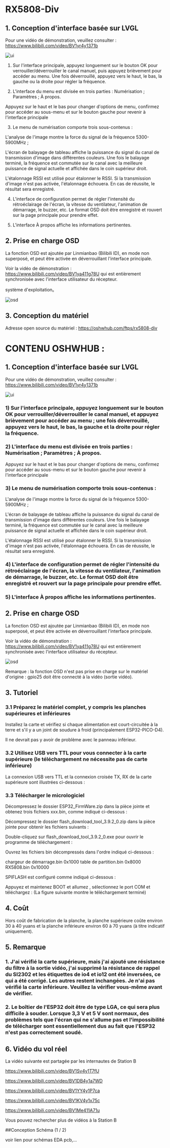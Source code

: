 # RX5808-Div
## 1. Conception d'interface basée sur LVGL
Pour une vidéo de démonstration, veuillez consulter : https://www.bilibili.com/video/BV1yr4y1371b

![ui](https://user-images.githubusercontent.com/66466560/218503938-571cd1fa-2c89-4279-a6aa-281c7fcf8234.jpeg)


1) Sur l'interface principale, appuyez longuement sur le bouton OK pour verrouiller/déverrouiller le canal manuel, puis appuyez brièvement pour accéder au menu. Une fois déverrouillé, appuyez vers le haut, le bas, la gauche ou la droite pour régler la fréquence.

2) L'interface du menu est divisée en trois parties : Numérisation ; Paramètres ; À propos.

Appuyez sur le haut et le bas pour changer d'options de menu, confirmez pour accéder au sous-menu et sur le bouton gauche pour revenir à l'interface principale

3) Le menu de numérisation comporte trois sous-contenus :

L'analyse de l'image montre la force du signal de la fréquence 5300-5900MHz ;

L'écran de balayage de tableau affiche la puissance du signal du canal de transmission d'image dans différentes couleurs. Une fois le balayage terminé, la fréquence est commutée sur le canal avec la meilleure puissance de signal actuelle et affichée dans le coin supérieur droit.

L'étalonnage RSSI est utilisé pour étalonner le RSSI. Si la transmission d'image n'est pas activée, l'étalonnage échouera. En cas de réussite, le résultat sera enregistré.

4) L'interface de configuration permet de régler l'intensité du rétroéclairage de l'écran, la vitesse du ventilateur, l'animation de démarrage, le buzzer, etc. Le format OSD doit être enregistré et rouvert sur la page principale pour prendre effet.

5) L'interface À propos affiche les informations pertinentes.
 

## 2. Prise en charge OSD
La fonction OSD est ajoutée par Linmianbao (Bilibili ID), en mode non superposé, et peut être activée en déverrouillant l'interface principale.

Voir la vidéo de démonstration : https://www.bilibili.com/video/BV1ya411g78U qui est entièrement synchronisée avec l'interface utilisateur du récepteur.

système d'exploitation。

![osd](https://user-images.githubusercontent.com/66466560/218504602-102e7fe0-b935-48ca-be9e-f459200034c8.jpg)


## 3. Conception du matériel
Adresse open source du matériel : https://oshwhub.com/ftps/rx5808-div 




# CONTENU OSHWHUB : 
## 1. Conception d'interface basée sur LVGL
Pour une vidéo de démonstration, veuillez consulter : https://www.bilibili.com/video/BV1yr4y1371b

![ui](https://user-images.githubusercontent.com/66466560/218503938-571cd1fa-2c89-4279-a6aa-281c7fcf8234.jpeg)



### 1) Sur l'interface principale, appuyez longuement sur le bouton OK pour verrouiller/déverrouiller le canal manuel, et appuyez brièvement pour accéder au menu ; une fois déverrouillé, appuyez vers le haut, le bas, la gauche et la droite pour régler la fréquence.

### 2) L'interface du menu est divisée en trois parties : Numérisation ; Paramètres ; À propos.

Appuyez sur le haut et le bas pour changer d'options de menu, confirmez pour accéder au sous-menu et sur le bouton gauche pour revenir à l'interface principale

### 3) Le menu de numérisation comporte trois sous-contenus :

L'analyse de l'image montre la force du signal de la fréquence 5300-5900MHz ;

L'écran de balayage de tableau affiche la puissance du signal du canal de transmission d'image dans différentes couleurs. Une fois le balayage terminé, la fréquence est commutée sur le canal avec la meilleure puissance de signal actuelle et affichée dans le coin supérieur droit.

L'étalonnage RSSI est utilisé pour étalonner le RSSI. Si la transmission d'image n'est pas activée, l'étalonnage échouera. En cas de réussite, le résultat sera enregistré.

### 4) L'interface de configuration permet de régler l'intensité du rétroéclairage de l'écran, la vitesse du ventilateur, l'animation de démarrage, le buzzer, etc. Le format OSD doit être enregistré et rouvert sur la page principale pour prendre effet.

### 5) L'interface À propos affiche les informations pertinentes.

 

## 2. Prise en charge OSD
La fonction OSD est ajoutée par Linmianbao (Bilibili ID), en mode non superposé, et peut être activée en déverrouillant l'interface principale.

Voir la vidéo de démonstration : https://www.bilibili.com/video/BV1ya411g78U qui est entièrement synchronisée avec l'interface utilisateur du récepteur.


![osd](https://user-images.githubusercontent.com/66466560/218504602-102e7fe0-b935-48ca-be9e-f459200034c8.jpg)


Remarque : la fonction OSD n'est pas prise en charge sur le matériel d'origine : gpio25 doit être connecté à la vidéo (sortie vidéo).



## 3. Tutoriel
### 3.1 Préparez le matériel complet, y compris les planches supérieures et inférieures

Installez la carte et vérifiez si chaque alimentation est court-circuitée à la terre et s'il y a un joint de soudure à froid (principalement ESP32-PICO-D4).

Il ne devrait pas y avoir de problème avec le panneau inférieur.

### 3.2 Utilisez USB vers TTL pour vous connecter à la carte supérieure (le téléchargement ne nécessite pas de carte inférieure)

La connexion USB vers TTL et la connexion croisée TX, RX de la carte supérieure sont illustrées ci-dessous :



### 3.3 Télécharger le micrologiciel

Décompressez le dossier ESP32_FirmWare.zip dans la pièce jointe et obtenez trois fichiers xxx.bin, comme indiqué ci-dessous :



Décompressez le dossier flash_download_tool_3.9.2_0.zip dans la pièce jointe pour obtenir les fichiers suivants :



Double-cliquez sur flash_download_tool_3.9.2_0.exe pour ouvrir le programme de téléchargement :



Ouvrez les fichiers bin décompressés dans l'ordre indiqué ci-dessous :

chargeur de démarrage.bin 0x1000
table de partition.bin 0x8000
RX5808.bin 0x10000 



SPIFLASH est configuré comme indiqué ci-dessous :



Appuyez et maintenez BOOT et allumez , sélectionnez le port COM et téléchargez : (La figure suivante montre le téléchargement terminé)



## 4. Coût

Hors coût de fabrication de la planche, la planche supérieure coûte environ 30 à 40 yuans et la planche inférieure environ 60 à 70 yuans (à titre indicatif uniquement).

## 5. Remarque

### 1. J'ai vérifié la carte supérieure, mais j'ai ajouté une résistance du filtre à la sortie vidéo, j'ai supprimé la résistance de rappel du SI2302 et les étiquettes de io4 et io12 ont été inversées, ce qui a été corrigé. Les autres restent inchangées. Je n'ai pas vérifié la carte inférieure. Veuillez la vérifier vous-même avant de vérifier.

### 2. Le boîtier de l'ESP32 doit être de type LGA, ce qui sera plus difficile à souder. Lorsque 3,3 V et 5 V sont normaux, des problèmes tels que l'écran qui ne s'allume pas et l'impossibilité de télécharger sont essentiellement dus au fait que l'ESP32 n'est pas correctement soudé.

## 6. Vidéo du vol réel

La vidéo suivante est partagée par les internautes de Station B

https://www.bilibili.com/video/BV1Sv4y1T7fU

https://www.bilibili.com/video/BV1DB4y1a7WD

https://www.bilibili.com/video/BV1YY4y1P7ca

https://www.bilibili.com/video/BV1KV4y1x75c

https://www.bilibili.com/video/BV1Me411A71u

Vous pouvez rechercher plus de vidéos à la Station B

##Conception
Schéma (1 / 2)

voir lien pour schémas EDA pcb,...



